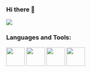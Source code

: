 ### Hi there 👋
<img src="https://github-readme-stats.vercel.app/api/pin/?username=aellas&repo=Runescape-Name-Checker"/>

### Languages and Tools:
<img height=50 src="https://cdn.jsdelivr.net/gh/devicons/devicon/icons/python/python-original.svg"/><img height=50> 
<img height=50 src="https://cdn.jsdelivr.net/gh/devicons/devicon/icons/java/java-original.svg"/><img height=50>
<img height=50 src="https://cdn.jsdelivr.net/gh/devicons/devicon/icons/linux/linux-original.svg"/><img height=50>
<img height=50 src="https://cdn.jsdelivr.net/gh/devicons/devicon/icons/git/git-original.svg"/><img height=50>





